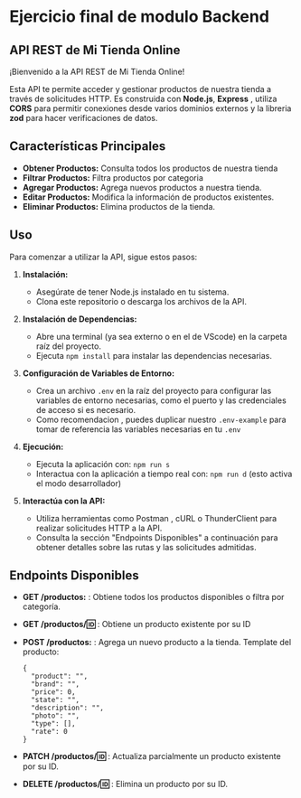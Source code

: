 # Ejercicio final de modulo Backend

## API REST de Mi Tienda Online

¡Bienvenido a la API REST de Mi Tienda Online!

Esta API te permite acceder y gestionar productos de nuestra tienda a través de solicitudes HTTP. Es construida con **Node.js**, **Express** , utiliza **CORS** para permitir conexiones desde varios dominios externos y la libreria **zod** para hacer verificaciones de datos.

## Características Principales

- **Obtener Productos:** Consulta todos los productos de nuestra tienda
- **Filtrar Productos:** Filtra productos por categoria
- **Agregar Productos:** Agrega nuevos productos a nuestra tienda.
- **Editar Productos:** Modifica la información de productos existentes.
- **Eliminar Productos:** Elimina productos de la tienda.

## Uso

Para comenzar a utilizar la API, sigue estos pasos:

1. **Instalación:**

   - Asegúrate de tener Node.js instalado en tu sistema.
   - Clona este repositorio o descarga los archivos de la API.

2. **Instalación de Dependencias:**

   - Abre una terminal (ya sea externo o en el de VScode) en la carpeta raíz del proyecto.
   - Ejecuta `npm install` para instalar las dependencias necesarias.

3. **Configuración de Variables de Entorno:**

   - Crea un archivo `.env` en la raíz del proyecto para configurar las variables de entorno necesarias, como el puerto y las credenciales de acceso si es necesario.
   - Como recomendacion , puedes duplicar nuestro `.env-example` para tomar de referencia las variables necesarias en tu `.env`

4. **Ejecución:**

   - Ejecuta la aplicación con: `npm run s`
   - Interactua con la aplicación a tiempo real con: `npm run d` (esto activa el modo desarrollador)

5. **Interactúa con la API:**
   - Utiliza herramientas como Postman , cURL o ThunderClient para realizar solicitudes HTTP a la API.
   - Consulta la sección "Endpoints Disponibles" a continuación para obtener detalles sobre las rutas y las solicitudes admitidas.

## Endpoints Disponibles

- **GET /productos:** : Obtiene todos los productos disponibles o filtra por categoría.
- **GET /productos/:id:** : Obtiene un producto existente por su ID
- **POST /productos:** : Agrega un nuevo producto a la tienda.
  Template del producto:
  ```
  {
    "product": "",
    "brand": "",
    "price": 0,
    "state": "",
    "description": "",
    "photo": "",
    "type": [],
    "rate": 0
  }
  ```

- **PATCH /productos/:id:** : Actualiza parcialmente un producto existente por su ID.
- **DELETE /productos/:id:** : Elimina un producto por su ID.
